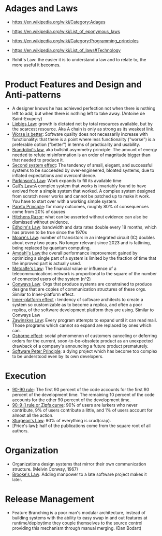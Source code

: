 # Adages and Laws
- https://en.wikipedia.org/wiki/Category:Adages
- https://en.wikipedia.org/wiki/List_of_eponymous_laws
- https://en.wikipedia.org/wiki/Category:Programming_principles
- https://en.wikipedia.org/wiki/List_of_laws#Technology

- Rohit's Law: the easier it is to understand a law and to relate to, the more useful it becomes.

# Product Features and Design and Anti-patterns
- A designer knows he has achieved perfection not when there is nothing left to add, but when there is nothing left to take away. (Antoine de Saint-Exupery)
- [Liebigs Law](https://en.wikipedia.org/wiki/Liebig%27s_law_of_the_minimum): growth is dictated not by total resources available, but by the scarcest resource. Aka A chain is only as strong as its weakest link.
- [Worse is better](https://en.wikipedia.org/wiki/Worse_is_better): Software quality does not necessarily increase with functionality: that there is a point where less functionality ("worse") is a preferable option ("better") in terms of practicality and usability.
- [Brandolini's law](https://en.wikipedia.org/wiki/Brandolini%27s_law), aka bullshit asymmetry principle: The amount of energy needed to refute misinformation is an order of magnitude bigger than that needed to produce it.
- [Second system effect](https://en.wikipedia.org/wiki/Second-system_effect): The tendency of small, elegant, and successful systems to be succeeded by over-engineered, bloated systems, due to inflated expectations and overconfidence.
- [Parkinson's Law](https://en.wikipedia.org/wiki/Parkinson%27s_law): Work expands to fill its available time
- [Gall's Law](https://en.wikipedia.org/wiki/John_Gall_(author)#Gall's_law):A complex system that works is invariably found to have evolved from a simple system that worked. A complex system designed from scratch never works and cannot be patched up to make it work. You have to start over with a working simple system.
- [Pareto Principle](https://en.wikipedia.org/wiki/Pareto_principle): for many outcomes, roughly 80% of consequences come from 20% of causes
- [Hitchens Razor](https://en.wikipedia.org/wiki/Hitchens%27s_razor): what can be asserted without evidence can also be dismissed without evidence.
- [Edholm's Law](https://en.wikipedia.org/wiki/Edholm%27s_law): bandwidth and data rates double every 18 months, which has proven to be true since the 1970s
- [Moore's Law](https://en.wikipedia.org/wiki/Moore%27s_law): number of transistors in an integrated circuit (IC) doubles about every two years. No longer relevant since 2023 and is fatlining, being replaced by quantum computing.
- [Amdahl's Law](https://en.wikipedia.org/wiki/Amdahl%27s_law):the overall performance improvement gained by optimizing a single part of a system is limited by the fraction of time that the improved part is actually used.
- [Metcalfe's Law](https://en.wikipedia.org/wiki/Metcalfe%27s_law): The financial value or influence of a telecommunications network is proportional to the square of the number of connected users of the system (n^2)
- [Conways Law](https://en.wikipedia.org/wiki/Conway%27s_law): Orgs that produce systems are constrained to produce designs that are copies of communication structures of these orgs. Similar to Inner-platform effect.
- [Inner-platform effect](https://en.wikipedia.org/wiki/Inner-platform_effect) :  tendency of software architects to create a system so customizable as to become a replica, and often a poor replica, of the software development platform they are using. Similar to Conways Law
- [Zawinskys Law](https://en.wikipedia.org/wiki/Jamie_Zawinski#Zawinski's_Law): Every program attempts to expand until it can read mail. Those programs which cannot so expand are replaced by ones which can.
- [Osborne effect](https://en.wikipedia.org/wiki/Osborne_effect):  social phenomenon of customers canceling or deferring orders for the current, soon-to-be-obsolete product as an unexpected drawback of a company's announcing a future product prematurely.
- [Software Peter Principle](https://en.wikipedia.org/wiki/Software_Peter_principle): a dying project which has become too complex to be understood even by its own developers.

  

# Execution
- [90-90 rule](https://en.wikipedia.org/wiki/Ninety%E2%80%93ninety_rule): The first 90 percent of the code accounts for the first 90 percent of the development time. The remaining 10 percent of the code accounts for the other 90 percent of the development time.
- [90-9-1 rule or Zipfs curve](https://www.nngroup.com/articles/participation-inequality/): 90% of users are lurkers who never contribute, 9% of users contribute a little, and 1% of users account for almost all the action.
- [Sturgeon's Law](): 90% of everything is crud(crap).
- [Price's law]:  half of the publications come from the square root of all authors.

  
# Organization
- Organizations design systems that mirror their own communication structure. (Melvin Conway, 1967)
- [Brooke's Law](https://en.wikipedia.org/wiki/Brooks%27s_law): Adding manpower to a late software project makes it later.
  
# Release Management
- Feature Branching is a poor man's modular architecture, instead of building systems with the ability to easy swap in and out features at runtime/deploytime they couple themselves to the source control providing this mechanism through manual merging.  (Dan Bodart)
